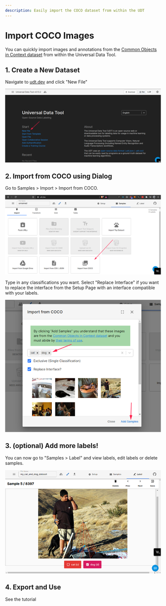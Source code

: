 ```yaml
---
description: Easily import the COCO dataset from within the UDT
---
```


# Import COCO Images

You can quickly import images and annotations from the [Common Objects in Context dataset](https://cocodataset.org) from within the Universal Data Tool.

## 1. Create a New Dataset

Navigate to [udt.dev](https://udt.dev) and click "New File"

![Click &quot;New File&quot; on udt.dev](../.gitbook/assets/image%20%2815%29.png)

## 2. Import from COCO using Dialog

Go to Samples &gt; Import &gt; Import from COCO.

![Select &quot;Import from COCO&quot; on the Samples &amp;gt; Import page](../.gitbook/assets/image%20%2820%29.png)

Type in any classifications you want. Select "Replace Interface" if you want to replace the interface from the Setup Page with an interface compatible with your labels.

![Add any labels you want, look at the preview images, and click Add Samples](../.gitbook/assets/image%20%2816%29.png)

## 3. \(optional\) Add more labels!

You can now go to "Samples &gt; Label" and view labels, edit labels or delete samples.

![Example interface from the Cat and Dog dataset created above](../.gitbook/assets/image%20%2819%29.png)

## 4. Export and Use

See the tutorial 



